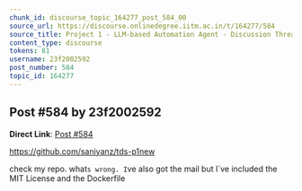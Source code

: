 ```yaml
---
chunk_id: discourse_topic_164277_post_584_00
source_url: https://discourse.onlinedegree.iitm.ac.in/t/164277/584
source_title: Project 1 - LLM-based Automation Agent - Discussion Thread [TDS Jan 2025]
content_type: discourse
tokens: 81
username: 23f2002592
post_number: 584
topic_id: 164277
---
```


## Post #584 by 23f2002592

**Direct Link**: [Post #584](https://discourse.onlinedegree.iitm.ac.in/t/164277/584)

https://github.com/saniyanz/tds-p1new

check my repo. what`s wrong. I`ve also got the mail but I`ve included the MIT License and the Dockerfile
